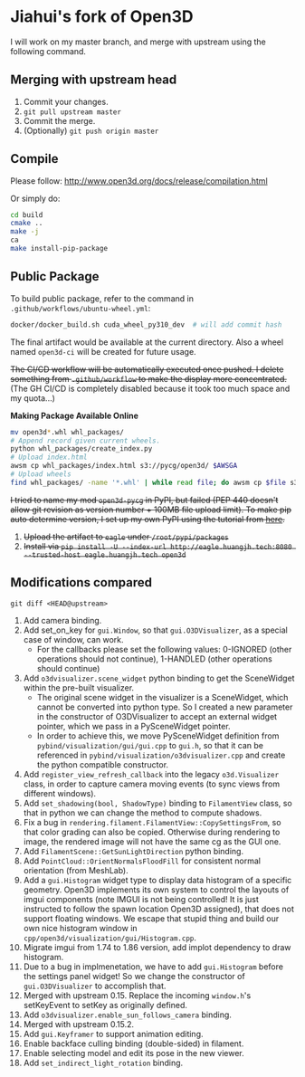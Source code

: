 # Jiahui's fork of Open3D

I will work on my master branch, and merge with upstream using the following command.

## Merging with upstream head

1. Commit your changes.
2. `git pull upstream master`
3. Commit the merge.
4. (Optionally) `git push origin master`

## Compile

Please follow: http://www.open3d.org/docs/release/compilation.html

Or simply do:
```bash
cd build
cmake ..
make -j
ca
make install-pip-package
```

## Public Package

To build public package, refer to the command in `.github/workflows/ubuntu-wheel.yml`:
```bash
docker/docker_build.sh cuda_wheel_py310_dev  # will add commit hash
```
The final artifact would be available at the current directory. Also a wheel named `open3d-ci` will be created for future usage.

~~The CI/CD workflow will be automatically executed once pushed. I delete something from `.github/workflow` to make the display more concentrated.~~ (The GH CI/CD is completely disabled because it took too much space and my quota...)

**Making Package Available Online**

```bash
mv open3d*.whl whl_packages/
# Append record given current wheels.
python whl_packages/create_index.py
# Upload index.html
awsm cp whl_packages/index.html s3://pycg/open3d/ $AWSGA
# Upload wheels
find whl_packages/ -name '*.whl' | while read file; do awsm cp $file s3://pycg/open3d/ $AWSGA; done
```

~~I tried to name my mod `open3d-pycg` in PyPI, but failed (PEP 440 doesn't allow git revision as version number + 100MB file upload limit). To make pip auto determine version, I set up my own PyPI using the tutorial from [here](https://testdriven.io/blog/private-pypi/).~~
1. ~~Upload the artifact to `eagle` under `/root/pypi/packages`~~
2. ~~Install via `pip install -U --index-url http://eagle.huangjh.tech:8080 --trusted-host eagle.huangjh.tech open3d`~~


## Modifications compared

`git diff <HEAD@upstream>`

1. Add camera binding.
2. Add set_on_key for `gui.Window`, so that `gui.O3DVisualizer`, as a special case of window, can work.
    - For the callbacks please set the following values: 0-IGNORED (other operations should not continue), 1-HANDLED (other operations should continue)
3. Add `o3dvisualizer.scene_widget` python binding to get the SceneWidget within the pre-built visualizer.
    - The original scene widget in the visualizer is a SceneWidget, which cannot be converted into python type. So I created a new parameter in the constructor of O3DVisualizer to accept an external widget pointer, which we pass in a PySceneWidget pointer.
    - In order to achieve this, we move PySceneWidget definition from `pybind/visualization/gui/gui.cpp` to `gui.h`, so that it can be referenced in `pybind/visualization/o3dvisualizer.cpp` and create the python compatible constructor.
4. Add `register_view_refresh_callback` into the legacy `o3d.Visualizer` class, in order to capture camera moving events (to sync views from different windows).
5. Add `set_shadowing(bool, ShadowType)` binding to `FilamentView` class, so that in python we can change the method to compute shadows.
6. Fix a bug in `rendering.filament.FilamentView::CopySettingsFrom`, so that color grading can also be copied. Otherwise during rendering to image, the rendered image will not have the same cg as the GUI one.
7. Add `FilamentScene::GetSunLightDirection` python binding.
8. Add `PointCloud::OrientNormalsFloodFill` for consistent normal orientation (from MeshLab).
9. Add a `gui.Histogram` widget type to display data histogram of a specific geometry. Open3D implements its own system to control the layouts of imgui components (note IMGUI is not being controlled! It is just instructed to follow the spawn location Open3D assigned), that does not support floating windows. We escape that stupid thing and build our own nice histogram window in `cpp/open3d/visualization/gui/Histogram.cpp`.
10. Migrate imgui from 1.74 to 1.86 version, add implot dependency to draw histogram.
11. Due to a bug in implmenetation, we have to add `gui.Histogram` before the settings panel widget! So we change the constructor of `gui.O3DVisualizer` to accomplish that.
12. Merged with upstream 0.15. Replace the incoming `window.h`'s setKeyEvent to setKey as originally defined.
13. Add `o3dvisualizer.enable_sun_follows_camera` binding.
14. Merged with upstream 0.15.2.
15. Add `gui.Keyframer` to support animation editing.
16. Enable backface culling binding (double-sided) in filament.
17. Enable selecting model and edit its pose in the new viewer.
18. Add `set_indirect_light_rotation` binding.
